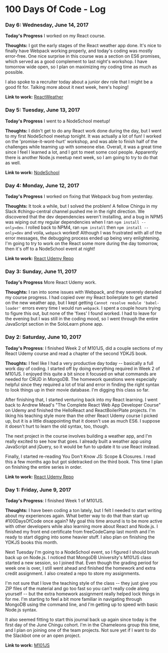 # 100 Days Of Code - Log

### Day 6: Wednesday, June 14, 2017

**Today's Progress** I worked on my React course.

**Thoughts:** I got the early stages of the React weather app done. It's nice to finally have Webpack working properly, and today's coding was mostly error-free. One nice surprise in this course was a section on ES6 promises, which served as a good complement to last night's workshop. I have tomorrow wide open, so I plan on maximizing my coding time as much as possible.

I also spoke to a recruiter today about a junior dev role that I might be a good fit for. Talking more about it next week, here's hoping!

**Link to work:** [ReactWeather](https://github.com/wildlifehexagon/react-udemy/ReactWeather)

### Day 5: Tuesday, June 13, 2017

**Today's Progress** I went to a NodeSchool meetup!

**Thoughts:** I didn't get to do any React work done during the day, but I went to my first NodeSchool meetup tonight. It was actually a lot of fun! I worked on the 'promise-it-wont-hurt' workshop, and was able to finish half of the challenges while teaming up with someone else. Overall, it was a great time since I feel I learned a lot, and I got to meet some cool people. Apparently there is another Node.js meetup next week, so I am going to try to do that as well.

**Link to work:** [NodeSchool](https://github.com/wildlifehexagon/nodeschool)

### Day 4: Monday, June 12, 2017

**Today's Progress** I worked on fixing that Webpack bug from yesterday.

**Thoughts:** It took a while, but I solved the problem! A fellow Chingu in my Slack #chingu-central channel pushed me in the right direction. We discovered that the dev dependencies weren't installing, and a bug in NPM5 was wiping out my regular dependencies when I ran `npm install --only=dev`. I rolled back to  NPM4, ran `npm install` then `npm install --only=dev` and voila, `webpack` worked! Although I was frustrated with all of the error messages, the debugging process ended up being very enlightening. I'm going to try to work on the React some more during the day tomorrow, then it's off to a NodeSchool event at night!

**Link to work:** [React Udemy Repo](https://github.com/wildlifehexagon/react-udemy)

### Day 3: Sunday, June 11, 2017

**Today's Progress** More React Udemy work.

**Thoughts:** I ran into some issues with Webpack, and they severely derailed my course progress. I had copied over my React boilerplate to get started on the new weather app, but I kept getting `Cannot resolve module 'babel-loader'` errors every time I would run `webpack`. I spent a couple hours trying to figure this out, but none of the 'fixes' I found worked. I had to leave for the evening but I was still in the coding mood, so I went through the entire JavaScript section in the SoloLearn phone app.

### Day 2: Saturday, June 10, 2017

**Today's Progress**: I finished Week 2 of M101JS, did a couple sections of my React Udemy course and read a chapter of the second YDKJS book.

**Thoughts:** I feel like I had a very productive day today -- basically a full work day of coding. I started off by doing everything required in Week 2 of M101JS. I enjoyed this quite a bit since it focused on what commands are needed for CRUD in MongoDB. The homework questions were especially helpful since they required a lot of trial and error in finding the right syntax to look things up in their movie database. I'm digging this class so far.

After finishing that, I started venturing back into my React learning. I went back to Andrew Mead's "The Complete React Web App Developer Course" on Udemy and finished the HelloReact and ReactBoilerPlate projects. I'm liking his teaching style more than the other React Udemy course I picked up, but it is a little disappointing that it doesn't use as much ES6. I suppose it doesn't hurt to learn the old syntax, too, though.

The next project in the course involves building a weather app, and I'm really excited to see how that goes. I already built a weather app using JavaScript and jQuery, so it would be fun to update it to use React instead.

Finally, I started re-reading You Don't Know JS: Scope & Closures. I read this a few months ago but got sidetracked on the third book. This time I plan on finishing the entire series in order.

**Link to work:** [React Udemy Repo](https://github.com/wildlifehexagon/react-udemy)

### Day 1: Friday, June 9, 2017

**Today's Progress**: I finished Week 1 of M101JS.

**Thoughts:** I have been coding a ton lately, but I felt I needed to start writing about my experiences again. What better way to do that than start up #100DaysOfCode once again? My goal this time around is to be more active with other developers while also learning more about React and Node.js. I finished my front end certificate from freeCodeCamp last month and I'm ready to start digging into some heavier stuff. I also plan on finishing the YDKJS books this month.

Next Tuesday I'm going to a NodeSchool event, so I figured I should brush back up on Node.js. I noticed that MongoDB University's M101JS class started a new session, so I joined that. Even though the grading period for week one is over, I still went ahead and finished the homework and extra credit assignment. I also created a repo to store my assignments.

I'm not sure that I love the teaching style of the class -- they just give you ZIP files of the material and go too fast so you can't really code along yourself -- but the extra homework assignment really helped lock things in for me. I'm starting to feel a bit more familiar in navigating through MongoDB using the command line, and I'm getting up to speed with basic Node.js syntax.

It also seemed fitting to start this journal back up again since today is the first day of the June Chingu cohort. I'm in the Chameleons group this time, and I plan on joining one of the team projects. Not sure yet if I want to do the Slackbot one or an open project.

**Link to work:** [M101JS](https://github.com/wildlifehexagon/M101JS)
